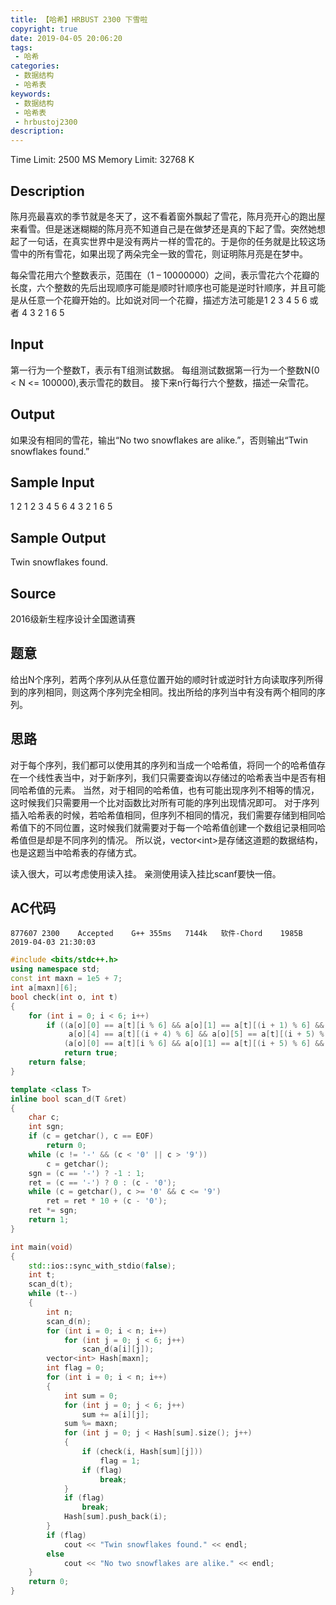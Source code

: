 ```yaml
---
title: 【哈希】HRBUST 2300 下雪啦
copyright: true
date: 2019-04-05 20:06:20
tags:
 - 哈希
categories:
 - 数据结构
 - 哈希表
keywords:
 - 数据结构
 - 哈希表
 - hrbustoj2300
description:
---
```


Time Limit: 2500 MS	Memory Limit: 32768 K
## Description
陈月亮最喜欢的季节就是冬天了，这不看着窗外飘起了雪花，陈月亮开心的跑出屋来看雪。但是迷迷糊糊的陈月亮不知道自己是在做梦还是真的下起了雪。突然她想起了一句话，在真实世界中是没有两片一样的雪花的。于是你的任务就是比较这场雪中的所有雪花，如果出现了两朵完全一致的雪花，则证明陈月亮是在梦中。

每朵雪花用六个整数表示，范围在（1 – 10000000）之间，表示雪花六个花瓣的长度，六个整数的先后出现顺序可能是顺时针顺序也可能是逆时针顺序，并且可能是从任意一个花瓣开始的。比如说对同一个花瓣，描述方法可能是1 2 3 4 5 6 或者 4 3 2 1 6 5

<!-- more -->

## Input
第一行为一个整数T，表示有T组测试数据。
每组测试数据第一行为一个整数N(0 < N <= 100000),表示雪花的数目。
接下来n行每行六个整数，描述一朵雪花。

## Output
如果没有相同的雪花，输出“No two snowflakes are alike.”，否则输出“Twin snowflakes found.”

## Sample Input
1
2
1 2 3 4 5 6
4 3 2 1 6 5

## Sample Output
Twin snowflakes found.

## Source
2016级新生程序设计全国邀请赛

## 题意
给出N个序列，若两个序列从从任意位置开始的顺时针或逆时针方向读取序列所得到的序列相同，则这两个序列完全相同。找出所给的序列当中有没有两个相同的序列。

## 思路
对于每个序列，我们都可以使用其的序列和当成一个哈希值，将同一个的哈希值存在一个线性表当中，对于新序列，我们只需要查询以存储过的哈希表当中是否有相同哈希值的元素。
当然，对于相同的哈希值，也有可能出现序列不相等的情况，这时候我们只需要用一个比对函数比对所有可能的序列出现情况即可。
对于序列插入哈希表的时候，若哈希值相同，但序列不相同的情况，我们需要存储到相同哈希值下的不同位置，这时候我们就需要对于每一个哈希值创建一个数组记录相同哈希值但是却是不同序列的情况。
所以说，vector\<int>是存储这道题的数据结构，也是这题当中哈希表的存储方式。

读入很大，可以考虑使用读入挂。
亲测使用读入挂比scanf要快一倍。

## AC代码
`877607	2300	Accepted	G++	355ms	7144k	软件-Chord	1985B	2019-04-03 21:30:03`
```c++
#include <bits/stdc++.h>
using namespace std;
const int maxn = 1e5 + 7;
int a[maxn][6];
bool check(int o, int t)
{
    for (int i = 0; i < 6; i++)
        if ((a[o][0] == a[t][i % 6] && a[o][1] == a[t][(i + 1) % 6] && a[o][2] == a[t][(i + 2) % 6] && a[o][3] == a[t][(i + 3) % 6] &&
             a[o][4] == a[t][(i + 4) % 6] && a[o][5] == a[t][(i + 5) % 6]) ||
            (a[o][0] == a[t][i % 6] && a[o][1] == a[t][(i + 5) % 6] && a[o][2] == a[t][(i + 4) % 6] && a[o][3] == a[t][(i + 3) % 6] && a[o][4] == a[t][(i + 2) % 6] && a[o][5] == a[t][(i + 1) % 6]))
            return true;
    return false;
}

template <class T>
inline bool scan_d(T &ret)
{
    char c;
    int sgn;
    if (c = getchar(), c == EOF)
        return 0;
    while (c != '-' && (c < '0' || c > '9'))
        c = getchar();
    sgn = (c == '-') ? -1 : 1;
    ret = (c == '-') ? 0 : (c - '0');
    while (c = getchar(), c >= '0' && c <= '9')
        ret = ret * 10 + (c - '0');
    ret *= sgn;
    return 1;
}

int main(void)
{
    std::ios::sync_with_stdio(false);
    int t;
    scan_d(t);
    while (t--)
    {
        int n;
        scan_d(n);
        for (int i = 0; i < n; i++)
            for (int j = 0; j < 6; j++)
                scan_d(a[i][j]);
        vector<int> Hash[maxn];
        int flag = 0;
        for (int i = 0; i < n; i++)
        {
            int sum = 0;
            for (int j = 0; j < 6; j++)
                sum += a[i][j];
            sum %= maxn;
            for (int j = 0; j < Hash[sum].size(); j++)
            {
                if (check(i, Hash[sum][j]))
                    flag = 1;
                if (flag)
                    break;
            }
            if (flag)
                break;
            Hash[sum].push_back(i);
        }
        if (flag)
            cout << "Twin snowflakes found." << endl;
        else
            cout << "No two snowflakes are alike." << endl;
    }
    return 0;
}
```
